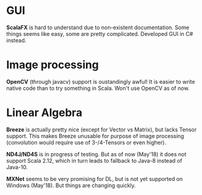 # GUI

**ScalaFX** is hard to understand due to non-existent documentation. Some things seems like easy, some are pretty complicated. Developed GUI in C# instead.

# Image processing

**OpenCV** (through javacv) support is oustandingly awful! It is easier to write native code than to try something in Scala. Won't use OpenCV as of now.

# Linear Algebra

**Breeze** is actually pretty nice (except for Vector vs Matrix), but lacks Tensor support. This makes Breeze unusable for purpose of image processing (convolution would require use of 3-/4-Tensors or even higher).

**ND4J/ND4S** is in progress of testing. But as of now (May'18) it does not support Scala 2.12, which in turn leads to fallback to Java-8 instead of Java-10.

**MXNet** seems to be very promising for DL, but is not yet supported on Windows (May'18). But things are changing quickly.

